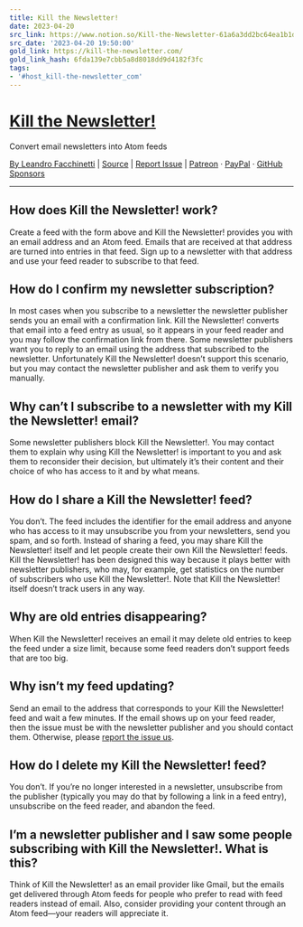 ```yaml
---
title: Kill the Newsletter!
date: 2023-04-20
src_link: https://www.notion.so/Kill-the-Newsletter-61a6a3dd2bc64ea1b1d7bc3db1009b0d
src_date: '2023-04-20 19:50:00'
gold_link: https://kill-the-newsletter.com/
gold_link_hash: 6fda139e7cbb5a8d8018dd9d4182f3fc
tags:
- '#host_kill-the-newsletter_com'
---
```



[Kill the Newsletter!](/)
=========================



Convert email newsletters into Atom feeds





[By Leandro Facchinetti](https://leafac.com) |
 [Source](https://github.com/leafac/kill-the-newsletter) |
 [Report Issue](mailto:kill-the-newsletter@leafac.com) | [Patreon](https://patreon.com/leafac) ·
 [PayPal](https://paypal.me/LeandroFacchinettiEU) ·
 [GitHub Sponsors](https://github.com/sponsors/leafac)






---


How does Kill the Newsletter! work?
-----------------------------------



 Create a feed with the form above and Kill the Newsletter!
 provides you with an email address and an Atom feed. Emails that
 are received at that address are turned into entries in that
 feed. Sign up to a newsletter with that address and use your
 feed reader to subscribe to that feed.
 


How do I confirm my newsletter subscription?
--------------------------------------------



 In most cases when you subscribe to a newsletter the newsletter
 publisher sends you an email with a confirmation link. Kill the
 Newsletter! converts that email into a feed entry as usual, so
 it appears in your feed reader and you may follow the
 confirmation link from there. Some newsletter publishers want
 you to reply to an email using the address that subscribed to
 the newsletter. Unfortunately Kill the Newsletter! doesn’t
 support this scenario, but you may contact the newsletter
 publisher and ask them to verify you manually.
 


Why can’t I subscribe to a newsletter with my Kill the
 Newsletter! email?
--------------------------------------------------------------------------



 Some newsletter publishers block Kill the Newsletter!. You may
 contact them to explain why using Kill the Newsletter! is
 important to you and ask them to reconsider their decision, but
 ultimately it’s their content and their choice of who has access
 to it and by what means.
 


How do I share a Kill the Newsletter! feed?
-------------------------------------------



 You don’t. The feed includes the identifier for the email
 address and anyone who has access to it may unsubscribe you from
 your newsletters, send you spam, and so forth. Instead of
 sharing a feed, you may share Kill the Newsletter! itself and
 let people create their own Kill the Newsletter! feeds. Kill the
 Newsletter! has been designed this way because it plays better
 with newsletter publishers, who may, for example, get statistics
 on the number of subscribers who use Kill the Newsletter!. Note
 that Kill the Newsletter! itself doesn’t track users in any way.
 


Why are old entries disappearing?
---------------------------------



 When Kill the Newsletter! receives an email it may delete old
 entries to keep the feed under a size limit, because some feed
 readers don’t support feeds that are too big.
 


Why isn’t my feed updating?
---------------------------



 Send an email to the address that corresponds to your Kill the
 Newsletter! feed and wait a few minutes. If the email shows up
 on your feed reader, then the issue must be with the newsletter
 publisher and you should contact them. Otherwise, please
 [report the issue us](mailto:kill-the-newsletter@leafac.com).
 


How do I delete my Kill the Newsletter! feed?
---------------------------------------------



 You don’t. If you’re no longer interested in a newsletter,
 unsubscribe from the publisher (typically you may do that by
 following a link in a feed entry), unsubscribe on the feed
 reader, and abandon the feed.
 


I’m a newsletter publisher and I saw some people subscribing
 with Kill the Newsletter!. What is this?
------------------------------------------------------------------------------------------------------



 Think of Kill the Newsletter! as an email provider like Gmail,
 but the emails get delivered through Atom feeds for people who
 prefer to read with feed readers instead of email. Also,
 consider providing your content through an Atom feed—your
 readers will appreciate it.
